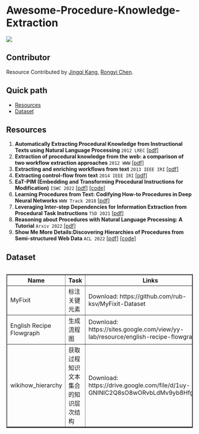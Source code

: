 # Awesome-Procedure-Knowledge-Extraction

![](https://img.shields.io/badge/Status-building-brightgreen)

## Contributor

Resource Contributed by [Jingqi Kang](https://github.com/JingqiKang), [Rongyi Chen](https://github.com/shinymoon99).

## Quick path
- [Resources](#resources)
- [Dataset](#dataset)

## Resources
1. **Automatically Extracting Procedural Knowledge from Instructional Texts using Natural Language Processing** `2012 LREC` [[pdf]](http://www.lrec-conf.org/proceedings/lrec2012/pdf/244_Paper.pdf)
2. **Extraction of procedural knowledge from the web: a comparison of two workflow extraction approaches** `2012 WWW` [[pdf]](https://www.researchgate.net/publication/239761847_Extraction_of_procedural_knowledge_from_the_Web_A_comparison_of_two_workflow_extraction_approaches)
3. **Extracting and enriching workflows from text** `2013 IEEE IRI` [[pdf]](https://ieeexplore.ieee.org/document/6642484)
4. **Extracting control-flow from text** `2014 IEEE IRI` [[pdf]](https://ieeexplore.ieee.org/document/7051891)
5. **EaT-PIM (Embedding and Transforming Procedural Instructions for Modification)** `ISWC 2022` [[pdf]](https://github.com/boschresearch/EaT-PIM/blob/main/docs/ISWC_EaT_PIM.pdf) [[code]](https://github.com/boschresearch/EaT-PIM) 
6. **Learning Procedures from Text: Codifying How-to Procedures in Deep Neural Networks** `WWW Track 2018` [[pdf]](https://dl.acm.org/doi/fullHtml/10.1145/3184558.3186347) 
7. **Leveraging Inter-step Dependencies for Information Extraction from Procedural Task Instructions** `TSD 2021` [[pdf]](https://dl.acm.org/doi/abs/10.1007/978-3-030-83527-9_29) 
8. **Reasoning about Procedures with Natural Language Processing: A Tutorial** `Arxiv 2022` [[pdf]](https://arxiv.org/abs/2205.07455) 
9. **Show Me More Details:Discovering Hierarchies of Procedures from Semi-structured Web Data** `ACL 2022` [[pdf]](https://aclanthology.org/2022.acl-long.214/) [[code]](https://github.com/shuyanzhou/wikihow_hierarchy)

## Dataset
<div style="overflow-x: auto; overflow-y: auto; height: auto; width:100%;">
<table style="width:100%" border="2">
<thead>
  <tr>
    <th>Name</th>
    <th>Task</th>
    <th>Links</th>
    <th>Used</th>
  </tr>
</thead>
<tbody >

<tr>
	<td> MyFixit </td>
    <td> 标注关键元素 </td>
    <td> Download: https://github.com/rub-ksv/MyFixit-Dataset </td>
    <td> Resources 6 </td>
</tr>

<tr>
	<td> English Recipe Flowgraph </td>
    <td> 生成流程图 </td>
    <td> Download: https://sites.google.com/view/yy-lab/resource/english-recipe-flowgraph </td>
    <td> Resources 8 </td>
</tr>

<tr>
    <td> wikihow_hierarchy </td>
    <td> 获取过程知识文本集合的知识层次结构 </td>
    <td> Download: https://drive.google.com/file/d/1uy-GNINlC2Q8sO8wORvbLdMv9yb8Hfg3/view </td>
    <td> Resources 9 </td>
</tr>
</tbody >
</table>
</div>